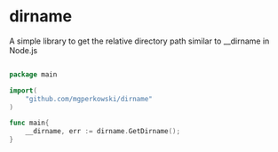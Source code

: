 # dirname
A simple library to get the relative directory path similar to __dirname in Node.js

```go

package main

import(
    "github.com/mgperkowski/dirname"
)

func main{
    __dirname, err := dirname.GetDirname();
}

